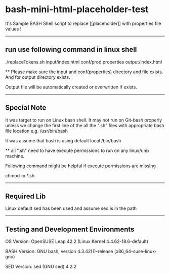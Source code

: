 # bash-mini-html-placeholder-test
It's Sample BASH Shell script to replace [[placeholder]] with properties file values !


-------------------------------------------------
run use following command in linux shell
-------------------------------------------------

​./replaceTokens.sh input/index.html conf/prod.properties output/index.html​

** Please make sure the input and conf(properties) directory and file exists. And for output directory exists.

Output file will be automatically created or overwritten if exists. 

--------------
Special Note
--------------
It was target to run on Linux bash shell.
It may not run on Git-bash properly unless we change the first line of the all the ".sh" files with appropriate bash file location
e.g. /usr/bin/bash

It was assume that bash is using default local /bin/bash 

** all ".sh" need to have execute permissions to run on any linux/unix machine.

Following command might be helpful if execute permissions are missing

chmod -x *.sh
    

---------------
Required Lib
---------------
Linux default sed has been used and assume sed is in the path


------------------------------------
Testing and Development Environments
------------------------------------
OS Version: OpenSUSE Leap 42.2  (Linux Kernel 4.4.62-18.6-default)

BASH Version: GNU bash, version 4.3.42(1)-release (x86_64-suse-linux-gnu)

SED Version: sed (GNU sed) 4.2.2
